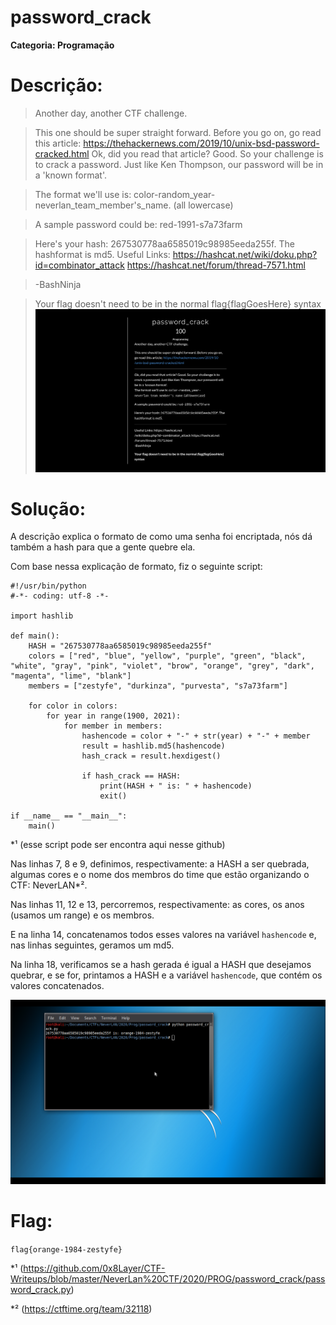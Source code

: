 # password_crack

**Categoria: Programação**

# Descrição:
>Another day, another CTF challenge.

>This one should be super straight forward. Before you go on, go read this article: https://thehackernews.com/2019/10/unix-bsd-password-cracked.html
Ok, did you read that article? Good. So your challenge is to crack a password. Just like Ken Thompson, our password will be in a 'known format'.

>The format we'll use is: color-random_year-neverlan_team_member's_name. (all lowercase)

>A sample password could be: red-1991-s7a73farm

>Here's your hash: 267530778aa6585019c98985eeda255f. The hashformat is md5.
Useful Links: https://hashcat.net/wiki/doku.php?id=combinator_attack https://hashcat.net/forum/thread-7571.html

  >  -BashNinja

>Your flag doesn't need to be in the normal flag{flagGoesHere} syntax
![password_crack - Chall](passcrack_chall.png)

# Solução:
A descrição explica o formato de como uma senha foi encriptada, nós dá também a hash para que a gente quebre ela.

Com base nessa explicação de formato, fiz o seguinte script:
```
#!/usr/bin/python
#-*- coding: utf-8 -*-

import hashlib

def main():
	HASH = "267530778aa6585019c98985eeda255f"
	colors = ["red", "blue", "yellow", "purple", "green", "black", "white", "gray", "pink", "violet", "brow", "orange", "grey", "dark", "magenta", "lime", "blank"]
	members = ["zestyfe", "durkinza", "purvesta", "s7a73farm"]

	for color in colors:
	    for year in range(1900, 2021):
	        for member in members:
	            hashencode = color + "-" + str(year) + "-" + member
	            result = hashlib.md5(hashencode)
	            hash_crack = result.hexdigest()

	            if hash_crack == HASH:
	                print(HASH + " is: " + hashencode)
	                exit()

if __name__ == "__main__":
	main()
```
*¹ (esse script pode ser encontra aqui nesse github)

Nas linhas 7, 8 e 9, definimos, respectivamente: a HASH a ser quebrada, algumas cores e o nome dos membros do time que estão organizando o CTF: NeverLAN*².

Nas linhas 11, 12 e 13, percorremos, respectivamente: as cores, os anos (usamos um range) e os membros.

E na linha 14, concatenamos todos esses valores na variável ```hashencode``` e, nas linhas seguintes, geramos um md5.

Na linha 18, verificamos se a hash gerada é igual a HASH que desejamos quebrar, e se for, printamos a HASH e a variável ```hashencode```, que contém os valores concatenados.

![password_crack - Flag](passcrack_flag_ed.png)
# Flag:
```flag{orange-1984-zestyfe}```

*¹ (https://github.com/0x8Layer/CTF-Writeups/blob/master/NeverLan%20CTF/2020/PROG/password_crack/password_crack.py)

*² (https://ctftime.org/team/32118)
